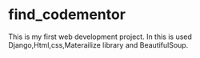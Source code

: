 # find_codementor
This is my first web development project.
In this is used Django,Html,css,Materailize library
and BeautifulSoup.
